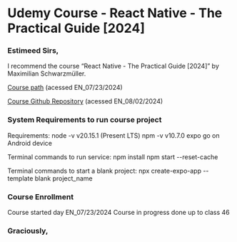 # Udemy Course - React Native - The Practical Guide [2024]

### Estimeed Sirs,

I recommend the course “React Native - The Practical Guide [2024]” by Maximilian Schwarzmüller.

[Course path](https://www.udemy.com/course/react-native-the-practical-guide/learn/lecture/16667702#overview) (acessed EN_07/23/2024)

[Course Github Repository](https://github.com/academind/react-native-practical-guide-code/tree/01-getting-started) (acessed EN_08/02/2024)

### System Requirements to run course project

Requirements:
	node -v v20.15.1 (Present LTS)
	npm -v v10.7.0
	expo go on Android device

Terminal commands to run service:
	npm install
	npm start --reset-cache

Terminal commands to start a blank project:
	npx create-expo-app --template blank project_name

### Course Enrollment

Course started day EN_07/23/2024
Course in progress done up to class 46

### Graciously,

